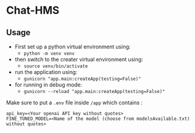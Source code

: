 # Chat-HMS

## Usage
- First set up a python virtual environment using:
    - `python -m venv venv`
- then switch to the creater virtual environment using:
    - `source venv/bin/activate`
- run the application using:
    - `gunicorn "app.main:createApp(testing=False)"`
- for running in debug mode:
    - `gunicorn --reload "app.main:createApp(testing=False)"`

Make sure to put a `.env` file inside `/app` which contains :
```
api_key=<Your openai API key without quotes>
FINE_TUNED_MODEL=<Name of the model (choose from modelsAvailable.txt) without quotes>
```